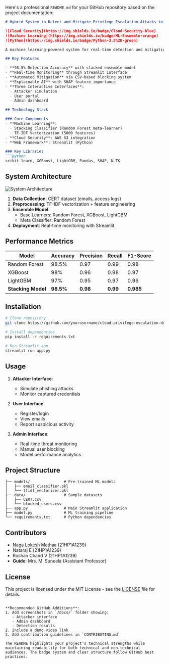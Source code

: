 Here's a professional `README.md` for your GitHub repository based on the project documentation:

```markdown
# Hybrid System to Detect and Mitigate Privilege Escalation Attacks in Cloud Environment Using ML

![Cloud Security](https://img.shields.io/badge/Cloud-Security-blue)
![Machine Learning](https://img.shields.io/badge/ML-Ensemble-orange)
![Python](https://img.shields.io/badge/Python-3.8%2B-green)

A machine learning-powered system for real-time detection and mitigation of privilege escalation attacks in cloud environments using a stacking ensemble model (Random Forest, XGBoost, LightGBM).

## Key Features

- **98.5% Detection Accuracy** with stacked ensemble model
- **Real-time Monitoring** through Streamlit interface
- **Automated Mitigation** via CSV-based blocking system
- **Explainable AI** with SHAP feature importance
- **Three Interactive Interfaces**:
  - Attacker simulation
  - User portal
  - Admin dashboard

## Technology Stack

### Core Components
- **Machine Learning**: 
  - Stacking Classifier (Random Forest meta-learner)
  - TF-IDF Vectorization (5000 features)
- **Cloud Security**: AWS S3 integration
- **Web Framework**: Streamlit (Python)

### Key Libraries
```python
scikit-learn, XGBoost, LightGBM, Pandas, SHAP, NLTK
```

## System Architecture

![System Architecture](docs/system_architecture.png)

1. **Data Collection**: CERT dataset (emails, access logs)
2. **Preprocessing**: TF-IDF vectorization + feature engineering
3. **Ensemble Model**: 
   - Base Learners: Random Forest, XGBoost, LightGBM
   - Meta Classifier: Random Forest
4. **Deployment**: Real-time monitoring with Streamlit

## Performance Metrics

| Model            | Accuracy | Precision | Recall | F1-Score |
|------------------|----------|-----------|--------|----------|
| Random Forest    | 98.5%    | 0.97      | 0.99   | 0.98     |
| XGBoost          | 98%      | 0.96      | 0.98   | 0.97     |
| LightGBM         | 97%      | 0.95      | 0.97   | 0.96     |
| **Stacking Model** | **98.5%** | **0.98**  | **0.99** | **0.985** |

## Installation

```bash
# Clone repository
git clone https://github.com/yourusername/cloud-privilege-escalation-detection.git

# Install dependencies
pip install -r requirements.txt

# Run Streamlit app
streamlit run app.py
```

## Usage

1. **Attacker Interface**:
   - Simulate phishing attacks
   - Monitor captured credentials

2. **User Interface**:
   - Register/login
   - View emails
   - Report suspicious activity

3. **Admin Interface**:
   - Real-time threat monitoring
   - Manual user blocking
   - Model performance analytics

## Project Structure

```
├── models/               # Pre-trained ML models
│   ├── email_classifier.pkl
│   └── tfidf_vectorizer.pkl
├── data/                 # Sample datasets
│   ├── CERT.csv
│   └── blocked_users.csv
├── app.py                # Main Streamlit application
├── model.py              # ML training pipeline
└── requirements.txt      # Python dependencies
```

## Contributors

- Naga Lokesh Mathaa (21HP1A1239)
- Nataraj E (21HP1A1239)
- Roshan Chand V (21HP1A1239)
- **Guide**: Mrs. M. Suneela (Assistant Professor)

## License

This project is licensed under the MIT License - see the [LICENSE](LICENSE) file for details.

```

**Recommended GitHub Additions**:
1. Add screenshots in `/docs/` folder showing:
   - Attacker interface
   - Admin dashboard
   - Detection results
2. Include a demo video link
3. Add contribution guidelines in `CONTRIBUTING.md`

The README highlights your project's technical strengths while maintaining readability for both technical and non-technical audiences. The badge system and clear structure follow GitHub best practices.